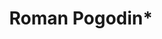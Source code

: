 ---
# Display name
title: Roman Pogodin*

# Username (this should match the folder name)
authors:
- roman_pogodin

social:
- icon: house-user
  icon_pack: fas
  link: https://roman-pogodin.com/

---